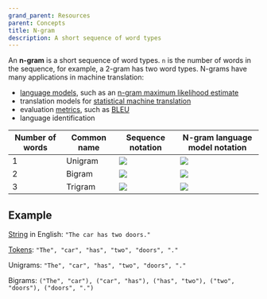 ```yaml
---
grand_parent: Resources
parent: Concepts
title: N-gram
description: A short sequence of word types
---
```


An **n-gram** is a short sequence of word types.
`n` is the number of words in the sequence, for example, a 2-gram has two word types.
N-grams have many applications in machine translation:

- [language models](/concepts/language-model), such as an [n-gram maximum likelihood estimate](/concepts/language-model#n-gram-maximum-likelihood-estimate)
- translation models for [statistical machine translation](/approaches/statistical-machine-translation.md)
- evaluation [metrics](/quality/metrics/metrics.md), such as [BLEU](/quality/metrics/bleu.md)
- language identification

<!-- Note: "https://render.githubusercontent.com/render/math?math=..." wasn't working on all equations so we switched to "https://latex.codecogs.com/svg.image?..." but it requires escaping to survive the Markdown table processor -->

| Number of words | Common name | Sequence notation | N-gram language model notation |
| ----------- | ----------- | ----------- | ----------- | 
| 1 | Unigram | <img src="https://latex.codecogs.com/svg.image?%28w%29" /> | <img src="https://latex.codecogs.com/svg.image?P%28w%29" /> |
| 2 | Bigram | <img src="https://latex.codecogs.com/svg.image?%28w_1%2C%20w_2%29" /> | <img src="https://latex.codecogs.com/svg.image?P%28w%20%5Cvert%20w_%7B-1%7D%29" /> |
| 3 | Trigram | <img src="https://latex.codecogs.com/svg.image?%28w_1%2C%20w_2%2C%20w_3%29" /> | <img src="https://latex.codecogs.com/svg.image?P%28w%20%5Cvert%20w_%7B-1%7D%2C%20w_%7B-2%7D%29" /> |

## Example

[String](/concepts/string.md) in English: `"The car has two doors."`

[Tokens](/customisation/tokenisation): `"The", "car", "has", "two", "doors", "."`

Unigrams: `"The", "car", "has", "two", "doors", "."`

Bigrams: `("The", "car"), ("car", "has"), ("has", "two"), ("two", "doors"), ("doors", ".")`


